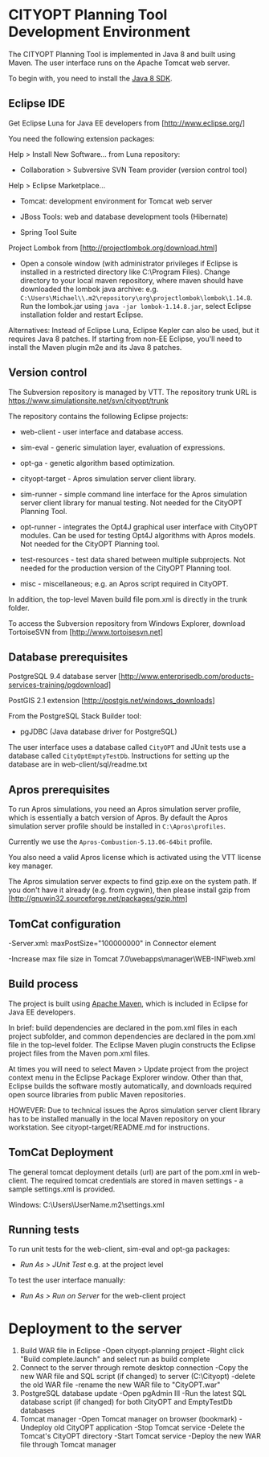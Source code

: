 CITYOPT Planning Tool Development Environment
=============================================

The CITYOPT Planning Tool is implemented in Java 8 and built using Maven.  The
user interface runs on the Apache Tomcat web server.

To begin with, you need to install the [Java 8 SDK].

Eclipse IDE
-----------

Get Eclipse Luna for Java EE developers from [http://www.eclipse.org/]

You need the following extension packages:


Help > Install New Software... from Luna repository:

- Collaboration > Subversive SVN Team provider (version control tool)


Help > Eclipse Marketplace...

- Tomcat: development environment for Tomcat web server

- JBoss Tools: web and database development tools (Hibernate)

- Spring Tool Suite

Project Lombok from [http://projectlombok.org/download.html]

- Open a console window (with administrator privileges if Eclipse is installed 
in a restricted directory like C:\Program Files). Change directory to your local 
maven repository, where maven should have downloaded the lombok java archive:
e.g. `C:\Users\Michael\\.m2\repository\org\projectlombok\lombok\1.14.8`.
Run the lombok.jar using `java -jar lombok-1.14.8.jar`, select Eclipse 
installation folder and restart Eclipse.

Alternatives: Instead of Eclipse Luna, Eclipse Kepler can also be used, but it
requires Java 8 patches.  If starting from non-EE Eclipse, you'll need to
install the Maven plugin m2e and its Java 8 patches.


Version control
---------------

The Subversion repository is managed by VTT.  The repository trunk URL is
https://www.simulationsite.net/svn/cityopt/trunk

The repository contains the following Eclipse projects:

- web-client - user interface and database access.

- sim-eval - generic simulation layer, evaluation of expressions.

- opt-ga - genetic algorithm based optimization.

- cityopt-target - Apros simulation server client library.

- sim-runner - simple command line interface for the Apros simulation server
  client library for manual testing.  Not needed for the CityOPT Planning
  Tool.

- opt-runner - integrates the Opt4J graphical user interface with CityOPT
  modules.  Can be used for testing Opt4J algorithms with Apros models.
  Not needed for the CityOPT Planning tool.

- test-resources - test data shared between multiple subprojects.
  Not needed for the production version of the CityOPT Planning tool.

- misc - miscellaneous; e.g. an Apros script required in CityOPT.

In addition, the top-level Maven build file pom.xml is directly in the trunk
folder.

To access the Subversion repository from Windows Explorer, download
TortoiseSVN from [http://www.tortoisesvn.net]


Database prerequisites
----------------------

PostgreSQL 9.4 database server
[http://www.enterprisedb.com/products-services-training/pgdownload]

PostGIS 2.1 extension
[http://postgis.net/windows_downloads]

From the PostgreSQL Stack Builder tool:

- pgJDBC (Java database driver for PostgreSQL)

The user interface uses a database called `CityOPT` and JUnit tests use a
database called `CityOptEmptyTestDb`.  Instructions for setting up the
database are in web-client/sql/readme.txt


Apros prerequisites
-------------------

To run Apros simulations, you need an Apros simulation server profile, which
is essentially a batch version of Apros.  By default the Apros simulation
server profile should be installed in `C:\Apros\profiles`.

Currently we use the `Apros-Combustion-5.13.06-64bit` profile.

You also need a valid Apros license which is activated using the VTT license
key manager.

The Apros simulation server expects to find gzip.exe on the system path.  If
you don't have it already (e.g. from cygwin), then please install gzip from
[http://gnuwin32.sourceforge.net/packages/gzip.htm]

TomCat configuration
--------------------

-Server.xml: maxPostSize="100000000" in Connector element

-Increase max file size in Tomcat 7.0\webapps\manager\WEB-INF\web.xml

Build process
-------------

The project is built using [Apache Maven], which is included in Eclipse
for Java EE developers.

In brief: build dependencies are declared in the pom.xml files in each project
subfolder, and common dependencies are declared in the pom.xml file in the
top-level folder.  The Eclipse Maven plugin constructs the Eclipse project
files from the Maven pom.xml files.

At times you will need to select Maven > Update project from the project
context menu in the Eclipse Package Explorer window.  Other than that, Eclipse
builds the software mostly automatically, and downloads required open source
libraries from public Maven repositories.

HOWEVER: Due to technical issues the Apros simulation server client
library has to be installed manually in the local Maven repository on your
workstation.  See cityopt-target/README.md for instructions.

TomCat Deployment
-----------------

The general tomcat deployment details (url) are part of the pom.xml in web-client.
The required tomcat credentials are stored in maven settings - a sample settings.xml is provided.

Windows:	C:\Users\UserName\.m2\settings.xml



Running tests
-------------

To run unit tests for the web-client, sim-eval and opt-ga packages:

- *Run As > JUnit Test* e.g. at the project level

To test the user interface manually:

- *Run As > Run on Server* for the web-client project


Deployment to the server
========================

1. Build WAR file in Eclipse
	-Open cityopt-planning project
	-Right click "Build complete.launch" and select run as build complete
2. Connect to the server through remote desktop connection
	-Copy the new WAR file and SQL script (if changed) to server (C:\Cityopt)
	-delete the old WAR file
	-rename the new WAR file to "CityOPT.war"
3. PostgreSQL database update
	-Open pgAdmin III
	-Run the latest SQL database script (if changed) for both CityOPT and EmptyTestDb databases
4. Tomcat manager
	-Open Tomcat manager on browser (bookmark)
	-Undeploy old CityOPT application
	-Stop Tomcat service
	-Delete the Tomcat's CityOPT directory
	-Start Tomcat service
	-Deploy the new WAR file through Tomcat manager


[//]: # (List of links for the Markdown processor.)

[Java 8 SDK]: http://www.oracle.com/technetwork/java/javase/downloads/index.html
[http://www.eclipse.org/]: http://www.eclipse.org/
[http://projectlombok.org/download.html]: http://projectlombok.org/download.html
[http://www.tortoisesvn.net]: http://www.tortoisesvn.net
[http://www.enterprisedb.com/products-services-training/pgdownload]: http://www.enterprisedb.com/products-services-training/pgdownload
[http://postgis.net/windows_downloads]: http://postgis.net/windows_downloads
[Apache Maven]: http://maven.apache.org
[http://gnuwin32.sourceforge.net/packages/gzip.htm]: http://gnuwin32.sourceforge.net/packages/gzip.htm
